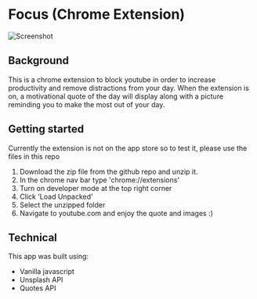 # Focus (Chrome Extension)

![Screenshot](https://snag.gy/qjwmJf.jpg)

## Background

This is a chrome extension to block youtube in order to increase productivity and remove distractions from your day.
When the extension is on, a motivational quote of the day will display along with a picture reminding you to make the most out of your day.

## Getting started

Currently the extension is not on the app store so to test it, please use the files in this repo

1. Download the zip file from the github repo and unzip it. 
2. In the chrome nav bar type 'chrome://extensions'
3. Turn on developer mode at the top right corner
4. Click 'Load Unpacked'
5. Select the unzipped folder
6. Navigate to youtube.com and enjoy the quote and images :)

## Technical

This app was built using:

* Vanilla javascript
* Unsplash API
* Quotes API